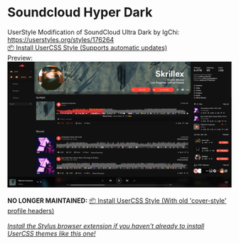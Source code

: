 # Soundcloud Hyper Dark
UserStyle Modification of SoundCloud Ultra Dark by IgChi: https://userstyles.org/styles/176264 <br>
[📦 Install UserCSS Style (Supports automatic updates)](https://github.com/JunkiEDM/scultradark/raw/master/SC-HyperDark.user.css) <br>
Preview: <br>
![Preview](preview.png) <br> <br>
**NO LONGER MAINTAINED:** [📦 Install UserCSS Style (With old 'cover-style' profile headers)](https://github.com/JunkiEDM/scultradark/raw/master/SC-UltraDark-MOD-oldheader.user.css) <br> <br>
*[Install the Stylus browser extension if you haven't already to install UserCSS themes like this one!](https://chrome.google.com/webstore/detail/stylus/clngdbkpkpeebahjckkjfobafhncgmne)* <br>
